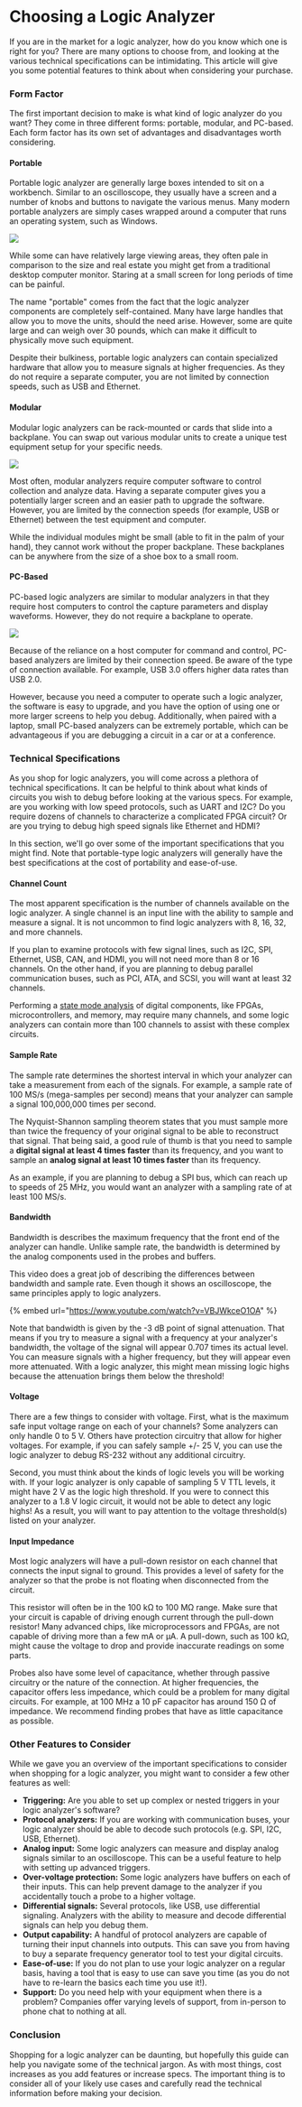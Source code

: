 # Choosing a Logic Analyzer

If you are in the market for a logic analyzer, how do you know which one is right for you? There are many options to choose from, and looking at the various technical specifications can be intimidating. This article will give you some potential features to think about when considering your purchase.

### Form Factor

The first important decision to make is what kind of logic analyzer do you want? They come in three different forms: portable, modular, and PC-based. Each form factor has its own set of advantages and disadvantages worth considering.

#### Portable

Portable logic analyzer are generally large boxes intended to sit on a workbench. Similar to an oscilloscope, they usually have a screen and a number of knobs and buttons to navigate the various menus. Many modern portable analyzers are simply cases wrapped around a computer that runs an operating system, such as Windows.

![](../.gitbook/assets/logic_analyzer_agilent_16902a.jpg)

While some can have relatively large viewing areas, they often pale in comparison to the size and real estate you might get from a traditional desktop computer monitor. Staring at a small screen for long periods of time can be painful.

The name "portable" comes from the fact that the logic analyzer components are completely self-contained. Many have large handles that allow you to move the units, should the need arise. However, some are quite large and can weigh over 30 pounds, which can make it difficult to physically move such equipment.

Despite their bulkiness, portable logic analyzers can contain specialized hardware that allow you to measure signals at higher frequencies. As they do not require a separate computer, you are not limited by connection speeds, such as USB and Ethernet.

#### Modular

Modular logic analyzers can be rack-mounted or cards that slide into a backplane. You can swap out various modular units to create a unique test equipment setup for your specific needs.

![](../.gitbook/assets/data_acquisition_agilent_-2.jpg)

Most often, modular analyzers require computer software to control collection and analyze data. Having a separate computer gives you a potentially larger screen and an easier path to upgrade the software. However, you are limited by the connection speeds \(for example, USB or Ethernet\) between the test equipment and computer.

While the individual modules might be small \(able to fit in the palm of your hand\), they cannot work without the proper backplane. These backplanes can be anywhere from the size of a shoe box to a small room.

#### PC-Based

PC-based logic analyzers are similar to modular analyzers in that they require host computers to control the capture parameters and display waveforms. However, they do not require a backplane to operate. 

![](../.gitbook/assets/logic8.jpg)

Because of the reliance on a host computer for command and control, PC-based analyzers are limited by their connection speed. Be aware of the type of connection available. For example, USB 3.0 offers higher data rates than USB 2.0.

However, because you need a computer to operate such a logic analyzer, the software is easy to upgrade, and you have the option of using one or more larger screens to help you debug. Additionally, when paired with a laptop, small PC-based analyzers can be extremely portable, which can be advantageous if you are debugging a circuit in a car or at a conference.

### Technical Specifications

As you shop for logic analyzers, you will come across a plethora of technical specifications. It can be helpful to think about what kinds of circuits you wish to debug before looking at the various specs. For example, are you working with low speed protocols, such as UART and I2C? Do you require dozens of channels to characterize a complicated FPGA circuit? Or are you trying to debug high speed signals like Ethernet and HDMI?

In this section, we'll go over some of the important specifications that you might find. Note that portable-type logic analyzers will generally have the best specifications at the cost of portability and ease-of-use.

#### Channel Count

The most apparent specification is the number of channels available on the logic analyzer. A single channel is an input line with the ability to sample and measure a signal. It is not uncommon to find logic analyzers with 8, 16, 32, and more channels.

If you plan to examine protocols with few signal lines, such as I2C, SPI, Ethernet, USB, CAN, and HDMI, you will not need more than 8 or 16 channels. On the other hand, if you are planning to debug parallel communication buses, such as PCI, ATA, and SCSI, you will want at least 32 channels.

Performing a [state mode analysis](how-to-use-a-logic-analyzer.md#sampling-modes) of digital components, like FPGAs, microcontrollers, and memory, may require many channels, and some logic analyzers can contain more than 100 channels to assist with these complex circuits.

#### Sample Rate

The sample rate determines the shortest interval in which your analyzer can take a measurement from each of the signals. For example, a sample rate of 100 MS/s \(mega-samples per second\) means that your analyzer can sample a signal 100,000,000 times per second.

The Nyquist-Shannon sampling theorem states that you must sample more than twice the frequency of your original signal to be able to reconstruct that signal. That being said, a good rule of thumb is that you need to sample a **digital signal at least 4 times faster** than its frequency, and you want to sample an **analog signal at least 10 times faster** than its frequency.

As an example, if you are planning to debug a SPI bus, which can reach up to speeds of 25 MHz, you would want an analyzer with a sampling rate of at least 100 MS/s.

#### Bandwidth

Bandwidth is describes the maximum frequency that the front end of the analyzer can handle. Unlike sample rate, the bandwidth is determined by the analog components used in the probes and buffers.

This video does a great job of describing the differences between bandwidth and sample rate. Even though it shows an oscilloscope, the same principles apply to logic analyzers.

{% embed url="https://www.youtube.com/watch?v=VBJWkceO1OA" %}

Note that bandwidth is given by the -3 dB point of signal attenuation. That means if you try to measure a signal with a frequency at your analyzer's bandwidth, the voltage of the signal will appear 0.707 times its actual level. You can measure signals with a higher frequency, but they will appear even more attenuated. With a logic analyzer, this might mean missing logic highs because the attenuation brings them below the threshold!

#### Voltage

There are a few things to consider with voltage. First, what is the maximum safe input voltage range on each of your channels? Some analyzers can only handle 0 to 5 V. Others have protection circuitry that allow for higher voltages. For example, if you can safely sample +/- 25 V, you can use the logic analyzer to debug RS-232 without any additional circuitry.

Second, you must think about the kinds of logic levels you will be working with. If your logic analyzer is only capable of sampling 5 V TTL levels, it might have 2 V as the logic high threshold. If you were to connect this analyzer to a 1.8 V logic circuit, it would not be able to detect any logic highs! As a result, you will want to pay attention to the voltage threshold\(s\) listed on your analyzer.

#### Input Impedance

Most logic analyzers will have a pull-down resistor on each channel that connects the input signal to ground. This provides a level of safety for the analyzer so that the probe is not floating when disconnected from the circuit. 

This resistor will often be in the 100 kΩ to 100 MΩ range. Make sure that your circuit is capable of driving enough current through the pull-down resistor! Many advanced chips, like microprocessors and FPGAs, are not capable of driving more than a few mA or μA. A pull-down, such as 100 kΩ, might cause the voltage to drop and provide inaccurate readings on some parts.

Probes also have some level of capacitance, whether through passive circuitry or the nature of the connection. At higher frequencies, the capacitor offers less impedance, which could be a problem for many digital circuits. For example, at 100 MHz a 10 pF capacitor has around 150 Ω of impedance. We recommend finding probes that have as little capacitance as possible.

### Other Features to Consider

While we gave you an overview of the important specifications to consider when shopping for a logic analyzer, you might want to consider a few other features as well:

* **Triggering:** Are you able to set up complex or nested triggers in your logic analyzer's software?
* **Protocol analyzers:** If you are working with communication buses, your logic analyzer should be able to decode such protocols \(e.g. SPI, I2C, USB, Ethernet\).
* **Analog input:** Some logic analyzers can measure and display analog signals similar to an oscilloscope. This can be a useful feature to help with setting up advanced triggers.
* **Over-voltage protection:** Some logic analyzers have buffers on each of their inputs. This can help prevent damage to the analyzer if you accidentally touch a probe to a higher voltage.
* **Differential signals:** Several protocols, like USB, use differential signaling. Analyzers with the ability to measure and decode differential signals can help you debug them.
* **Output capability:** A handful of protocol analyzers are capable of turning their input channels into outputs. This can save you from having to buy a separate frequency generator tool to test your digital circuits.
* **Ease-of-use:** If you do not plan to use your logic analyzer on a regular basis, having a tool that is easy to use can save you time \(as you do not have to re-learn the basics each time you use it!\).
* **Support:** Do you need help with your equipment when there is a problem? Companies offer varying levels of support, from in-person to phone chat to nothing at all.

### Conclusion

Shopping for a logic analyzer can be daunting, but hopefully this guide can help you navigate some of the technical jargon. As with most things, cost increases as you add features or increase specs. The important thing is to consider all of your likely use cases and carefully read the technical information before making your decision.

